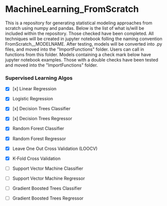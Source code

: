 # MachineLearning_FromScratch
This is a repository for generating statistical modeling approaches from scratch using numpy and pandas. Below is the list of what is/will be included within the repository. Those checked have been completed. All techniques will be created in jupyter notebook folling the naming convention FromScratch__MODELNAME. After testing, models will be converted into .py files, and moved into the "ImportFunctions" folder. Users can call in functions from this folder. Models containing a check mark below have jupyter notebook examples. Those with a double checks have been tested and moved into the "ImportFunctions" folder.


 
### Supervised Learning Algos

- [x] [x] Linear Regression

- [x] Logistic Regression

- [x] [x]  Decision Trees Classifier

- [x] [x] Decision Trees Regressor

- [x] Random Forest Classifier

- [x] Random Forest Regressor

- [x] Leave One Out Cross Validation (LOOCV)

- [x] K-Fold Cross Validation

- [ ] Support Vector Machine Classifier  

- [ ] Support Vector Machine Regressor 

- [ ] Gradient Boosted Trees Classifier 

- [ ] Gradient Boosted Trees Regressor 

